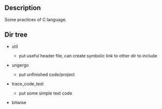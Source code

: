 ## Description
Some practices of C language.

## Dir tree
* util
    * put useful header file, can create symbolic link to other dir to include

* ungergo
    * put unfinished code/project

* trace_code_test
    * put some simple test code

* bitwise
